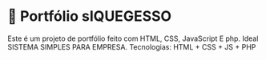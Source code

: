 # 💼 Portfólio sIQUEGESSO
Este é um projeto de portfólio feito com HTML, CSS, JavaScript E php. Ideal SISTEMA SIMPLES PARA EMPRESA.
Tecnologias: HTML + CSS + JS + PHP

<img src="<?=$base;?>/assents/img/logo.jpg" alt="">
